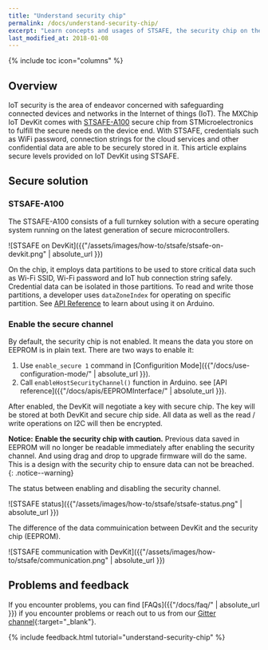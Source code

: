 ```yaml
---
title: "Understand security chip"
permalink: /docs/understand-security-chip/
excerpt: "Learn concepts and usages of STSAFE, the security chip on the DevKit"
last_modified_at: 2018-01-08
---
```


{% include toc icon="columns" %}

## Overview

IoT security is the area of endeavor concerned with safeguarding connected devices and networks in the Internet of things (IoT). The MXChip IoT DevKit comes with [STSAFE-A100](http://www.st.com/en/secure-mcus/stsafe-a100.html) secure chip from STMicroelectronics to fulfill the secure needs on the device end. With STSAFE, credentials such as WiFi password, connection strings for the cloud services and other confidential data are able to be securely stored in it. This article explains secure levels provided on IoT DevKit using STSAFE.

## Secure solution

### STSAFE-A100

The STSAFE-A100 consists of a full turnkey solution with a secure operating system running on the latest generation of secure microcontrollers.

![STSAFE on DevKit]({{"/assets/images/how-to/stsafe/stsafe-on-devkit.png" | absolute_url }})

On the chip, it employs data partitions to be used to store critical data such as Wi-Fi SSID, Wi-Fi password and IoT hub connection string safely. Credential data can be isolated in those partitions. To read and write those partitions, a developer uses `dataZoneIndex` for operating on specific partition. See [API Reference](http://microsoft.github.io/azure-iot-developer-kit/docs/apis/EEPROMInterface/) to learn about using it on Arduino.

### Enable the secure channel

By default, the security chip is not enabled. It means the data you store on EEPROM is in plain text. There are two ways to enable it:

1. Use `enable_secure 1` command in [Configurition Mode]({{"/docs/use-configuration-mode/" | absolute_url }}).
2. Call `enableHostSecurityChannel()` function in Arduino. see [API reference]({{"/docs/apis/EEPROMInterface/" | absolute_url }}).

After enabled, the DevKit will negotiate a key with secure chip. The key will be stored at both DevKit and secure chip side. All data as well as the read / write operations on I2C will then be encrypted.

**Notice:** **Enable the security chip with caution.** Previous data saved in EEPROM will no longer be readable immediately after enabling the security channel. And using drag and drop to upgrade firmware will do the same. This is a design with the security chip to ensure data can not be breached.
{: .notice--warning}

The status between enabling and disabling the security channel.

![STSAFE status]({{"/assets/images/how-to/stsafe/stsafe-status.png" | absolute_url }})

The difference of the data commuinication between DevKit and the security chip (EEPROM).

![STSAFE communication with DevKit]({{"/assets/images/how-to/stsafe/communication.png" | absolute_url }})

## Problems and feedback

If you encounter problems, you can find [FAQs]({{"/docs/faq/" | absolute_url }}) if you encounter problems or reach out to us from our [Gitter channel](https://gitter.im/Microsoft/azure-iot-developer-kit){:target="_blank"}.

{% include feedback.html tutorial="understand-security-chip" %}

